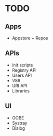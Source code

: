# TODO
## Apps
- Appstore + Repos
## APIs
- Init scripts
- Registry API
- Users API
- V86
- URI API
- Libraries
## UI
- OOBE
- Systray
- Dialog